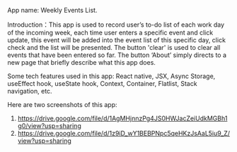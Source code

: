 App name: Weekly Events List.

Introduction：This app is used to record user’s to-do list of each work day of the incoming week, each time user enters a specific event and click update, this event will be added into the event list of this specific day, click check and the list will be presented. The button 'clear' is used to clear all events that have been entered so far. The button ‘About’ simply directs to a new page that briefly describe what this app does.

Some tech features used in this app: React native, JSX, Async Storage, useEffect hook, useState hook, Context, Container, Flatlist, Stack navigation, etc.

Here are two screenshots of this app: 
1. https://drive.google.com/file/d/1AgMHjnnzPg4JS0HWJacZeiUdkMGBh1g0/view?usp=sharing
2. https://drive.google.com/file/d/1z9iD_wY1BEBPNpc5qeHKzJsAaL5iu9_Z/view?usp=sharing


